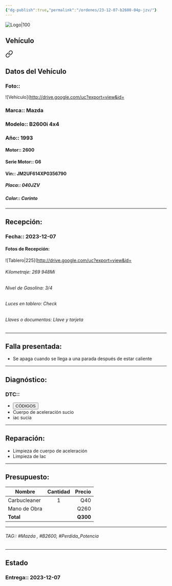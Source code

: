 ```yaml
---
{"dg-publish":true,"permalink":"/ordenes/23-12-07-b2600-04p-jzv/"}
---
```


![Logo|100](http://drive.google.com/uc?export=view&id=137fl3TIZ0-PU8b-Pt0bsjclwHub_u78G)

## Vehículo

<div class="transclusion internal-embed is-loaded"><a class="markdown-embed-link" href="/vehiculos/mazda/b2600i-040-jzv/#datos-del-vehiculo" aria-label="Open link"><svg xmlns="http://www.w3.org/2000/svg" width="24" height="24" viewBox="0 0 24 24" fill="none" stroke="currentColor" stroke-width="2" stroke-linecap="round" stroke-linejoin="round" class="svg-icon lucide-link"><path d="M10 13a5 5 0 0 0 7.54.54l3-3a5 5 0 0 0-7.07-7.07l-1.72 1.71"></path><path d="M14 11a5 5 0 0 0-7.54-.54l-3 3a5 5 0 0 0 7.07 7.07l1.71-1.71"></path></svg></a><div class="markdown-embed">



## Datos del Vehículo 
### Foto:: 
![Vehículo](http://drive.google.com/uc?export=view&id=

### Marca:: Mazda 
### Modelo:: B2600i 4x4
### Año:: 1993
#### Motor:: 2600
#### Serie Motor:: G6
#### Vin:: JM2UF614XP0356790
##### Placa:: 040JZV
##### Color:: Corinto
---


</div></div>


## Recepción:
### Fecha:: 2023-12-07
#### Fotos de Recepción: 
![Tablero|225](http://drive.google.com/uc?export=view&id=

###### Kilometraje: 269 948Mi
###### Nivel de Gasolina: 3/4
###### Luces en tablero: Check
###### Llaves o documentos: Llave y tarjeta 

---

## Falla presentada:
- Se apaga cuando se llega a una parada después de estar caliente 


---

## Diagnóstico:
### DTC:: 

- <a href="http"><button class="btn success">CÓDIGOS</button></a>
- Cuerpo de aceleración sucio 
- iac sucia 

---
## Reparación:
- Limpieza de cuerpo de aceleración 
- Limpieza de Iac 


---

## Presupuesto:

| Nombre       | Cantidad | Precio |
| ------------ |:--------:| ------:|
| Carbucleaner |    1     |    Q40 |
| Mano de Obra |          |   Q260 |
| **Total**             |          |  **Q300**      |

---

###### TAG:: #Mazda , #B2600, #Perdida_Potencia 

---

## Estado

### Entrega:: 2023-12-07